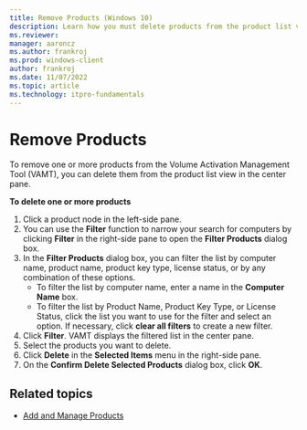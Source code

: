 ```yaml
---
title: Remove Products (Windows 10)
description: Learn how you must delete products from the product list view so you can remove products from the Volume Activation Management Tool (VAMT).
ms.reviewer: 
manager: aaroncz
ms.author: frankroj
ms.prod: windows-client
author: frankroj
ms.date: 11/07/2022
ms.topic: article
ms.technology: itpro-fundamentals
---
```


# Remove Products

To remove one or more products from the Volume Activation Management Tool (VAMT), you can delete them from the product list view in the center pane.

**To delete one or more products**
1. Click a product node in the left-side pane.
2. You can use the **Filter** function to narrow your search for computers by clicking **Filter** in the right-side pane to open the **Filter Products** dialog box.
3. In the **Filter Products** dialog box, you can filter the list by computer name, product name, product key type, license status, or by any combination of these options.
    - To filter the list by computer name, enter a name in the **Computer Name** box.
    - To filter the list by Product Name, Product Key Type, or License Status, click the list you want to use for the filter and select an option. If necessary, click **clear all filters** to create a new filter.
4. Click **Filter**. VAMT displays the filtered list in the center pane.
5. Select the products you want to delete.
6. Click **Delete** in the **Selected Items** menu in the right-side pane.
7. On the **Confirm Delete Selected Products** dialog box, click **OK**.

## Related topics
- [Add and Manage Products](add-manage-products-vamt.md)
 
 
